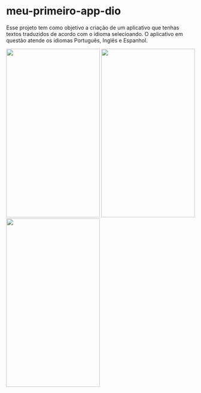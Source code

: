 # meu-primeiro-app-dio
Esse projeto tem como objetivo a criação de um aplicativo que tenhas textos traduzidos de acordo com o idioma selecioando.
O aplicativo em questão atende os idiomas Português, Inglês e Espanhol.
<p>
  <img src="https://github.com/guilhermejohann/meu-primeiro-app-dio/assets/107439617/e09fcb3e-e281-4ff6-b3f3-33e6932f2905" height="450" width="250" >  
  <img src="https://github.com/guilhermejohann/meu-primeiro-app-dio/assets/107439617/f2c4f5a8-a81b-495c-935d-3f185727f51c" height="450" width="250" >
  <img src="https://github.com/guilhermejohann/meu-primeiro-app-dio/assets/107439617/20180ee9-f34e-4d75-a516-70e9fee06e2e" height="450" width="250" >  
</p>
